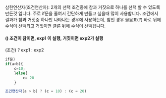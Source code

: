 삼한연산자(조건연산자): 2개의 선택 조건중에 참과 거짓으로 하나를 선택 할 수 있도록 만든것 입니다.
주로 if문을 줄여서 간단하게 만들고 싶을때 많이 사용합니다.
조건에서 결과가 참과 거짓중 하나만 나타나는 경우에 사용하는데, 참인 경우 물음표(?) 바로 뒤에 수식이 선택되고 거짓이면 클론 뒤에 수식이 선택됩니다.

#### () 조건이 참이면, exp1 이 실행, 거짓이면 exp2가 실행

(조건) ? exp1 : exp2

```javascript
if문)
if(a>b){
    c=10;
    }else{
        c= 20
    }
```

```javascript
조건연산자(a > b) ? (c = 10) : (c = 20)
```
